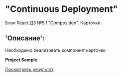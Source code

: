 # "Continuous Deployment"  
Блок React ДЗ №5.1 "Composition". Карточки. 

## 'Описание':  
Необходимо реализовать компонент карточек

**Project Sample** 

[Посмотреть результат]( )
